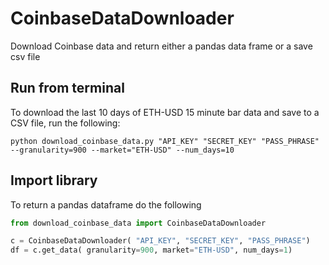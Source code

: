 # CoinbaseDataDownloader
Download Coinbase data and return either a pandas data frame or a save csv file

## Run from terminal

To download the last 10 days of ETH-USD 15 minute bar data and save to a CSV file, run the following:

``
python download_coinbase_data.py "API_KEY" "SECRET_KEY" "PASS_PHRASE"  --granularity=900 --market="ETH-USD" --num_days=10
``

## Import library
To return a pandas dataframe do the following

```python
from download_coinbase_data import CoinbaseDataDownloader

c = CoinbaseDataDownloader( "API_KEY", "SECRET_KEY", "PASS_PHRASE")
df = c.get_data( granularity=900, market="ETH-USD", num_days=1)
```